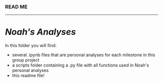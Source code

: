 ### **READ ME**
---
# *Noah's Analyses*
In this folder you will find:
- several .ipynb files that are personal analyses for each milestone in this group project
- a scripts folder containing a .py file with all functions used in Noah's personal analyses
- this readme file!